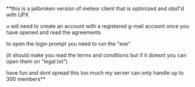 **this is a jailbroken version of meteor client that is optimized and obsf'd with UPX

u will need to create an account with a registered g-mail account once you have opened and read the agreements

to open the login prompt you need to run the "exe"

(it should make you read the terms and conditions but if it doesnt you can open them on "legal.txt")

have fun and dont spread this too much my server can only handle up to 300 members**
